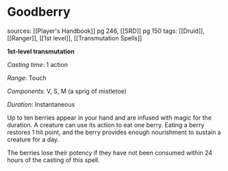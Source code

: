 # Goodberry
sources: [[Player's Handbook]] pg 246, [[SRD]] pg 150
tags: [[Druid]], [[Ranger]], [[1st level]], [[Transmutation Spells]]

**1st-level transmutation**

*Casting time*: 1 action

*Range*: Touch

*Components*: V, S, M (a sprig of mistletoe)

*Duration*: Instantaneous

Up to ten berries appear in your hand and are infused with magic for the duration. A creature can use its action to eat one berry. Eating a berry restores 1 hit point, and the berry provides enough nourishment to sustain a creature for a day.

The berries lose their potency if they have not been consumed within 24 hours of the casting of this spell.
